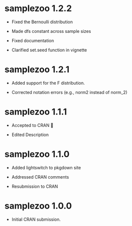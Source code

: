 # samplezoo 1.2.2

* Fixed the Bernoulli distribution

* Made dfs constant across sample sizes

* Fixed documentation

* Clarified set.seed function in vignette

# samplezoo 1.2.1

* Added support for the F distribution.

* Corrected notation errors (e.g., norm2 instead of norm_2)

# samplezoo 1.1.1

* Accepted to CRAN 🎉

* Edited Description

# samplezoo 1.1.0

* Added lightswitch to pkgdown site

* Addressed CRAN comments

* Resubmission to CRAN

# samplezoo 1.0.0

* Initial CRAN submission.
